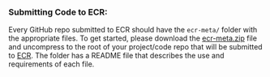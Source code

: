 ### Submitting Code to ECR: 
Every GitHub repo submitted to ECR should have the `ecr-meta/` folder with the appropriate files. To get started, please download the [ecr-meta.zip](https://github.com/waggle-sensor/summer2021/raw/main/ecr/ecr-meta.zip) file 
and uncompress to the root of your project/code repo that will be submitted to [ECR](https://portal.sagecontinuum.org/apps/explore). The folder has a README file that describes the use and requirements 
of each file. 
